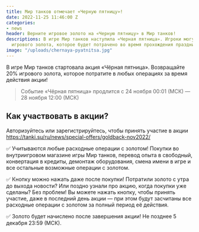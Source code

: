 ```yaml
---
title: Мир танков отмечает «Черную пятницу»!
date: 2022-11-25 11:46:00 Z
categories:
- news
header: Верните игровое золото на «Черную пятницу» в Мир танков!
descriptions: В игре Мир танков наступила «Черная пятница». Игроки могут вернуть часть
  игрового золота, которое будет потрачено во время прохождения праздника...
image: "/uploads/chernaya-pyatnitsa.jpg"
---
```


В игре Мир танков стартовала акция «Чёрная пятница». Возвращайте 20% игрового золота, которое потратите в любых операциях за время действия акции! 

> Событие «Чёрная пятница» продлится с 24 ноября 00:01 (МСК) — 28 ноября 12:00 (МСК) 

## Как участвовать в акции? 

Авторизуйтесь или зарегистрируйтесь, чтобы принять участие в акции https://tanki.su/ru/news/special-offers/goldback-nov2022/

✅ Учитываются любые расходные операции с золотом! Покупки во внутриигровом магазине игры Мир танков, перевод опыта в свободный, конвертация в кредиты, демонтаж оборудования, смена имени в игре и все остальные возможные операции с золотом. 

✅ Кнопку можно нажать даже после покупки! Потратили золото с утра до выхода новости? Или поздно узнали про акцию, когда покупки уже сделаны? Без проблем! Вы можете нажать кнопку, чтобы принять участие, даже в последний день акции — при этом будут засчитаны все расходные операции с золотом за полный период её действия. 

✅ Золото будет начислено после завершения акции! Не позднее 5 декабря 23:59 (МСК).